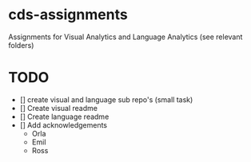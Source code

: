 # cds-assignments
Assignments for Visual Analytics and Language Analytics (see relevant folders)

# TODO 
- [] create visual and language sub repo's (small task)
- [] Create visual readme
- [] Create language readme
- [] Add acknowledgements
    - Orla 
    - Emil 
    - Ross